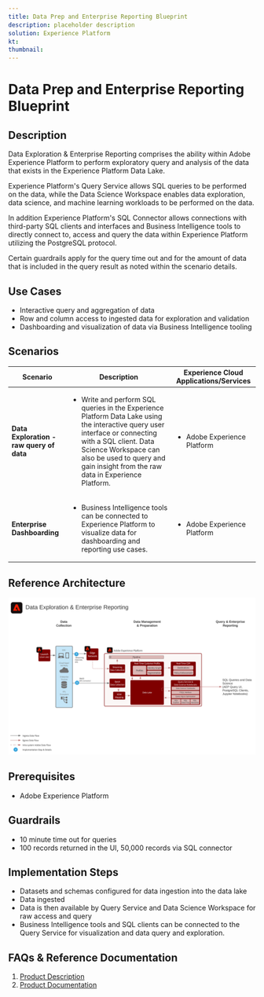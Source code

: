 ```yaml
---
title: Data Prep and Enterprise Reporting Blueprint
description: placeholder description
solution: Experience Platform
kt: 
thumbnail: 
---
```


# Data Prep and Enterprise Reporting Blueprint

## Description

Data Exploration & Enterprise Reporting comprises the ability within Adobe Experience Platform to perform exploratory query and analysis of the data that exists in the Experience Platform Data Lake.

Experience Platform's Query Service allows SQL queries to be performed on the data, while the Data Science Workspace enables data exploration, data science, and machine learning workloads to be performed on the data. 

In addition Experience Platform's SQL Connector allows connections with third-party SQL clients and interfaces and Business Intelligence tools to directly connect to, access and query the data within Experience Platform utilizing the PostgreSQL protocol.

Certain guardrails apply for the query time out and for the amount of data that is included in the query result as noted within the scenario details.

## Use Cases

* Interactive query and aggregation of data
* Row and column access to ingested data for exploration and validation
* Dashboarding and visualization of data via Business Intelligence tooling

## Scenarios

| Scenario | Description |  Experience Cloud Applications/Services | 
|---|---|---|
| **Data Exploration - raw query of data**  | <ul><li>Write and perform SQL queries in the Experience Platform Data Lake using the interactive query user interface or connecting with a SQL client. Data Science Workspace can also be used to query and gain insight from the raw data in Experience Platform.</li></ul> | <ul><li>Adobe Experience Platform</li></ul>|
| **Enterprise Dashboarding**  | <ul><li>Business Intelligence tools can be connected to Experience Platform to visualize data for dashboarding and reporting use cases.</li></ul> | <ul><li>Adobe Experience Platform</li></ul>|  

## Reference Architecture

![Data Exploration](assets/dataexplore.svg)

## Prerequisites

* Adobe Experience Platform

## Guardrails

* 10 minute time out for queries
* 100 records returned in the UI, 50,000 records via SQL connector

## Implementation Steps

* Datasets and schemas configured for data ingestion into the data lake
* Data ingested
* Data is then available by Query Service and Data Science Workspace for raw access and query
* Business Intelligence tools and SQL clients can be connected to the Query Service for visualization and data query and exploration.

## FAQs & Reference Documentation

1. [Product Description](https://helpx.adobe.com/legal/product-descriptions/adobe-experience-platform-intelligence---product-description.html)
2. [Product Documentation](https://experienceleague.adobe.com/docs/experience-platform/query/home.html?lang=en)
